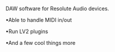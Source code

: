 DAW software for Resolute Audio devices.

•Able to handle MIDI in/out

•Run LV2 plugins

•And a few cool things more

